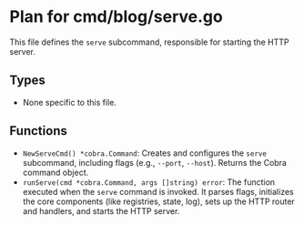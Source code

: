 # Plan for cmd/blog/serve.go

This file defines the `serve` subcommand, responsible for starting the HTTP server.

## Types

- None specific to this file.

## Functions

- `NewServeCmd() *cobra.Command`: Creates and configures the `serve` subcommand, including flags (e.g., `--port`, `--host`). Returns the Cobra command object.
- `runServe(cmd *cobra.Command, args []string) error`: The function executed when the `serve` command is invoked. It parses flags, initializes the core components (like registries, state, log), sets up the HTTP router and handlers, and starts the HTTP server.
